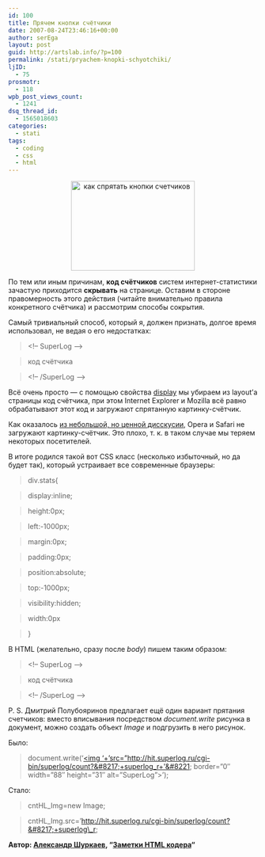 ```yaml
---
id: 100
title: Прячем кнопки счётчики
date: 2007-08-24T23:46:16+00:00
author: serEga
layout: post
guid: http://artslab.info/?p=100
permalink: /stati/pryachem-knopki-schyotchiki/
ljID:
  - 75
prosmotr:
  - 118
wpb_post_views_count:
  - 1241
dsq_thread_id:
  - 1565018603
categories:
  - stati
tags:
  - coding
  - css
  - html
---
```

<center>
  <a href="{{site.img_cdn}}/hide_counters.png"><img src="{{site.img_cdn}}/hide_counters.png" alt="как спрятать кнопки счетчиков" title="hide_counters" width="250" height="181" class="alignnone size-full wp-image-1831" /></a>
</center>

По тем или иным причинам, **код счётчиков** систем интернет-статистики зачастую приходится **скрывать** на странице. Оставим в стороне правомерность этого действия (читайте внимательно правила конкретного счётчика) и рассмотрим способы сокрытия.

Самый тривиальный способ, который я, должен признать, долгое время использовал, не ведая о его недостатках:

<!--more-->

> <div style=&#8221;display:none&#8221;>

> <!&#8211; SuperLog &#8211;>

> код счётчика

> <!&#8211; /SuperLog &#8211;>

> </div>

Всё очень просто — с помощью свойства <a href="http://www.w3.org/TR/CSS21/visuren.html#propdef-display" title="display" target="_blank">display</a> мы убираем из layout&#8217;а страницы код счётчика, при этом Internet Explorer и Mozilla всё равно обрабатывают этот код и загружают спрятанную картинку-счётчик.

Как оказалось [из небольшой, но ценной дисскусии](http://imfo.ru/archive/2004/01/29/display_none_invisible_counter "Обсуждение"), Opera и Safari не загружают картинку-счётчик. Это плохо, т. к. в таком случае мы теряем некоторых посетителей.

В итоге родился такой вот CSS класс (несколько избыточный, но да будет так), который устраивает все современные браузеры:

> div.stats{

> display:inline;

> height:0px;

> left:-1000px;

> margin:0px;

> padding:0px;

> position:absolute;

> top:-1000px;

> visibility:hidden;

> width:0px

> }

В HTML (желательно, сразу после _body_) пишем таким образом:

> <div class=&#8221;stats&#8221;>

> <!&#8211; SuperLog &#8211;>

> код счётчика

> <!&#8211; /SuperLog &#8211;>

> </div>

P. S. Дмитрий Полубояринов предлагает ещё один вариант прятания счетчиков: вместо вписывания посредством _document.write_ рисунка в документ, можно создать объект _Image_ и подгрузить в него рисунок.

Было:

> document.write(&#8216;<a href=&#8221;http://click.superlog.ru/&#8221;><img &#8216;+&#8217;src=&#8221;http://hit.superlog.ru/cgi-bin/superlog/count?&#8217;+superlog_r+'&#8221; border=&#8221;0&#8243; width=&#8221;88&#8243; height=&#8221;31&#8243; alt=&#8221;SuperLog&#8221;></a>&#8217;);

Стало:

> cntHL_Img=new Image;

> cntHL\_Img.src=&#8217;http://hit.superlog.ru/cgi-bin/superlog/count?&#8217;+superlog\_r;

>
**Автор: <a href="http://htmlcoder.visions.ru/About/#author" tooltip="Информация об авторе">Александр Шуркаев</a>, &#8220;[Заметки HTML кодера](http://htmlcoder.visions.ru/)&#8220;**